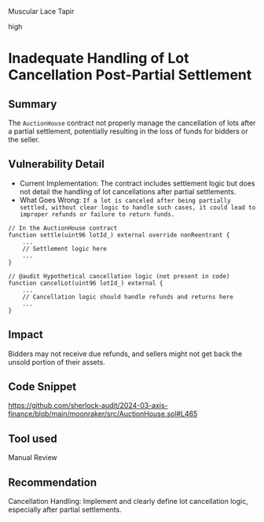 Muscular Lace Tapir

high

# Inadequate Handling of Lot Cancellation Post-Partial Settlement

## Summary 
The `AuctionHouse` contract not properly manage the cancellation of lots after a partial settlement, potentially resulting in the loss of funds for bidders or the seller.

## Vulnerability Detail 
- Current Implementation: The contract includes settlement logic but does not detail the handling of lot cancellations after partial settlements.
- What Goes Wrong: `If a lot is canceled after being partially settled, without clear logic to handle such cases, it could lead to improper refunds or failure to return funds.`

```solidity
// In the AuctionHouse contract
function settle(uint96 lotId_) external override nonReentrant {
    ...
    // Settlement logic here
    ...
}

// @audit Hypothetical cancellation logic (not present in code)
function cancelLot(uint96 lotId_) external {
    ...
    // Cancellation logic should handle refunds and returns here
    ...
}

```

## Impact
Bidders may not receive due refunds, and sellers might not get back the unsold portion of their assets.

## Code Snippet

https://github.com/sherlock-audit/2024-03-axis-finance/blob/main/moonraker/src/AuctionHouse.sol#L465


## Tool used

Manual Review

## Recommendation
Cancellation Handling: Implement and clearly define lot cancellation logic, especially after partial settlements.
